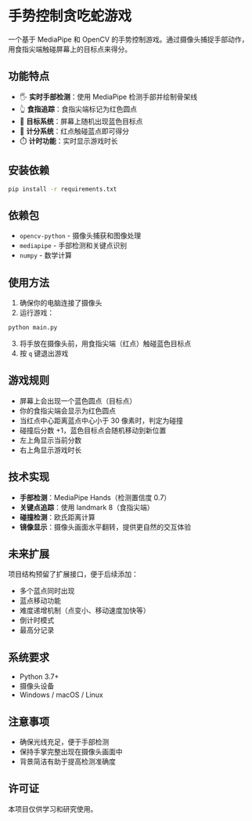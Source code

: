 # 手势控制贪吃蛇游戏

一个基于 MediaPipe 和 OpenCV 的手势控制游戏。通过摄像头捕捉手部动作，用食指尖端触碰屏幕上的目标点来得分。

## 功能特点

- 🖐️ **实时手部检测**：使用 MediaPipe 检测手部并绘制骨架线
- 👆 **食指追踪**：食指尖端标记为红色圆点
- 🎯 **目标系统**：屏幕上随机出现蓝色目标点
- 💯 **计分系统**：红点触碰蓝点即可得分
- ⏱️ **计时功能**：实时显示游戏时长

## 安装依赖

```bash
pip install -r requirements.txt
```

## 依赖包

- `opencv-python` - 摄像头捕获和图像处理
- `mediapipe` - 手部检测和关键点识别
- `numpy` - 数学计算

## 使用方法

1. 确保你的电脑连接了摄像头
2. 运行游戏：

```bash
python main.py
```

3. 将手放在摄像头前，用食指尖端（红点）触碰蓝色目标点
4. 按 `q` 键退出游戏

## 游戏规则

- 屏幕上会出现一个蓝色圆点（目标点）
- 你的食指尖端会显示为红色圆点
- 当红点中心距离蓝点中心小于 30 像素时，判定为碰撞
- 碰撞后分数 +1，蓝色目标点会随机移动到新位置
- 左上角显示当前分数
- 右上角显示游戏时长

## 技术实现

- **手部检测**：MediaPipe Hands（检测置信度 0.7）
- **关键点追踪**：使用 landmark 8（食指尖端）
- **碰撞检测**：欧氏距离计算
- **镜像显示**：摄像头画面水平翻转，提供更自然的交互体验

## 未来扩展

项目结构预留了扩展接口，便于后续添加：

- 多个蓝点同时出现
- 蓝点移动功能
- 难度递增机制（点变小、移动速度加快等）
- 倒计时模式
- 最高分记录

## 系统要求

- Python 3.7+
- 摄像头设备
- Windows / macOS / Linux

## 注意事项

- 确保光线充足，便于手部检测
- 保持手掌完整出现在摄像头画面中
- 背景简洁有助于提高检测准确度

## 许可证

本项目仅供学习和研究使用。

